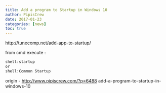 ```yaml
---
title: Add a program to Startup in Windows 10
author: PipisCrew
date: 2017-01-23
categories: [news]
toc: true
---
```


http://tunecomp.net/add-app-to-startup/

from cmd execute :
```js
shell:startup
or
shell:Common Startup
```

origin - http://www.pipiscrew.com/?p=6488 add-a-program-to-startup-in-windows-10